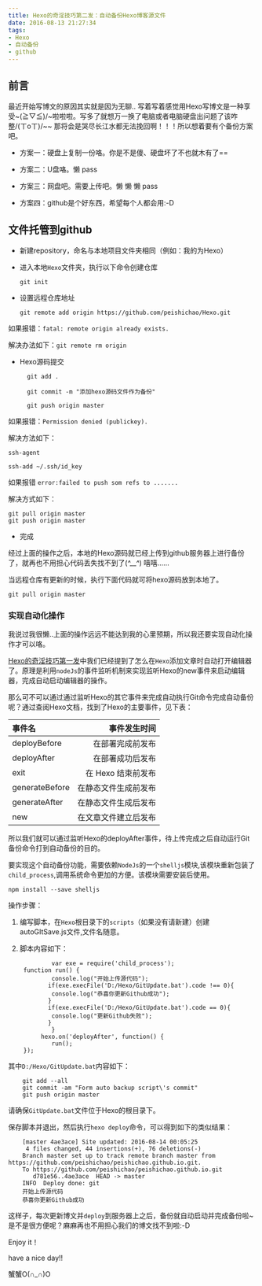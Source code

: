 ```yaml
---
title: Hexo的奇淫技巧第二发：自动备份Hexo博客源文件
date: 2016-08-13 21:27:34
tags:
- Hexo
- 自动备份
- github
---
```

## 前言 ##
最近开始写博文的原因其实就是因为无聊..
写着写着感觉用Hexo写博文是一种享受~\(≧▽≦)/~啦啦啦。写多了就想万一换了电脑或者电脑硬盘出问题了该咋整/(ㄒoㄒ)/~~
那将会是哭尽长江水都无法挽回啊！！！所以想着要有个备份方案吧。

- 方案一：硬盘上复制一份咯。你是不是傻、硬盘坏了不也就木有了==

- 方案二：U盘咯。懒 pass

- 方案三：网盘吧。需要上传吧。懒 懒 懒 pass

- 方案四：github是个好东西，希望每个人都会用:-D

## 文件托管到github ##

- 新建repository，命名与本地项目文件夹相同（例如：我的为Hexo）

- 进入本地`Hexo`文件夹，执行以下命令创建仓库

    `git init`

- 设置远程仓库地址

    `git remote add origin https://github.com/peishichao/Hexo.git`

如果报错：`fatal: remote origin already exists.`

解决办法如下：`git remote rm origin`

- Hexo源码提交

		git add .
			
		git commit -m "添加hexo源码文件作为备份"
			
		git push origin master

如果报错：`Permission denied (publickey).`

解决方法如下：

	ssh-agent

    ssh-add ~/.ssh/id_key

如果报错	`error:failed to push som refs to .......`

解决方式如下：

	git pull origin master
	git push origin master

- 完成

经过上面的操作之后，本地的Hexo源码就已经上传到github服务器上进行备份了，就再也不用担心代码丢失找不到了(*^__^*) 嘻嘻……

当远程仓库有更新的时候，执行下面代码就可将hexo源码放到本地了。

	git pull origin master
### 实现自动化操作 ###

我说过我很懒..上面的操作远远不能达到我的心里预期，所以我还要实现自动化操作才可以咯。

[Hexo的奇淫技巧第一发](http://www.steven7.top/2016/08/13/Hexo%E7%9A%84%E5%A5%87%E6%B7%AB%E6%8A%80%E5%B7%A7%E7%AC%AC%E4%B8%80%E5%8F%91/#more)中我们已经提到了怎么在`Hexo`添加文章时自动打开编辑器了。原理是利用`nodeJs`的事件监听机制来实现监听Hexo的new事件来启动编辑器，完成自动启动编辑器的操作。

那么可不可以通过通过监听Hexo的其它事件来完成自动执行Git命令完成自动备份呢？通过查阅Hexo文档，找到了Hexo的主要事件，见下表：

| 事件名|    事件发生时间| 
| :-------- | --------:| 
| deployBefore| 在部署完成前发布| 
| deployAfter|   在部署成功后发布 |  
| exit|   在 Hexo 结束前发布 | 
| generateBefore| 在静态文件生成前发布 | 
| generateAfter|   在静态文件生成后发布 |  
| new|    在文章文件建立后发布 | 

所以我们就可以通过监听Hexo的deployAfter事件，待上传完成之后自动运行Git备份命令打到自动备份的目的。

要实现这个自动备份功能，需要依赖`NodeJs`的一个`shelljs`模块,该模块重新包装了`child_process`,调用系统命令更加的方便。该模块需要安装后使用。

	npm install --save shelljs

操作步骤：

1. 编写脚本，在`Hexo`根目录下的`scripts`（如果没有请新建）创建autoGItSave.js文件,文件名随意。
2. 脚本内容如下：


				var exe = require('child_process');
		function run() {
		        console.log("开始上传源代码");
		       if(exe.execFile('D:/Hexo/GitUpdate.bat').code !== 0){
		        console.log("恭喜你更新Github成功");
		       }
		       if(exe.execFile('D:/Hexo/GitUpdate.bat').code == 0){
		        console.log("更新Github失败");
		       }
		        }
		     hexo.on('deployAfter', function() {
		        run();
		});

其中`D:/Hexo/GitUpdate.bat`内容如下：

		git add --all
		git commit -am "Form auto backup script\'s commit"
		git push origin master

请确保`GitUpdate.bat`文件位于Hexo的根目录下。

保存脚本并退出，然后执行`hexo deploy`命令，可以得到如下的类似结果：

	
		[master 4ae3ace] Site updated: 2016-08-14 00:05:25
		 4 files changed, 44 insertions(+), 76 deletions(-)
		Branch master set up to track remote branch master from https://github.com/peishichao/peishichao.github.io.git.
		To https://github.com/peishichao/peishichao.github.io.git
		   d781e56..4ae3ace  HEAD -> master
		INFO  Deploy done: git
		开始上传源代码
		恭喜你更新Github成功


这样子，每次更新博文并`deploy`到服务器上之后，备份就自动启动并完成备份啦~是不是很方便呢？麻麻再也不用担心我们的博文找不到啦:-D

Enjoy it！

have a nice day!!

蟹蟹O(∩_∩)O